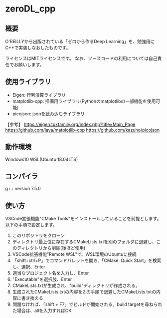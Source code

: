 # zeroDL_cpp

## 概要
O'REILLYから出版されている「ゼロから作るDeep Learning」を、勉強用にC++で実装しなおしたものです。

ライセンスはMITライセンスです。
なお、ソースコードの利用については自己責任でお願いします。

## 使用ライブラリ

- Eigen: 行列演算ライブラリ
- matplotlib-cpp: 描画用ライブラリ(Pythonのmatplotlibの一部機能を使用可能)
- picojson: jsonを読み込むライブラリ

【参考】
https://eigen.tuxfamily.org/index.php?title=Main_Page
https://github.com/lava/matplotlib-cpp
https://github.com/kazuho/picojson

## 動作環境
Windows10 WSL(Ubuntu 18.04LTS)

## コンパイラ
g++ version 7.5.0

## 使い方

VSCode拡張機能"CMake Tools"をインストールしていることを前提とします。
以下の手順で設定します。

1. このリポジトリをクローン
2. ディレクトリ最上位に存在するCMakeLists.txtを別のフォルダに退避し、このディレクトリから削除(後ほど使用)
3. VSCode拡張機能"Remote WSL"で、WSL環境のUbuntuに接続
4. 「shift+ctrl+P」でコマンドパレットを開き、「CMake: Quick Start」を検索し、選択、Enter
5. 適当なプロジェクト名を入力し、Enter
6. "Executable"を選択肢、Enter
7. CMakeLists.txtが生成され、"build"ディレクトリが作成される。
8. 生成されたCMakeLists.txtの内容を2.の手順で退避したCMakeLists.txtの内容に書き換える
9. 問題なければ、「shift + F7」でビルドが開始される。build targetを尋ねられた場合は、allを入力すればOK


